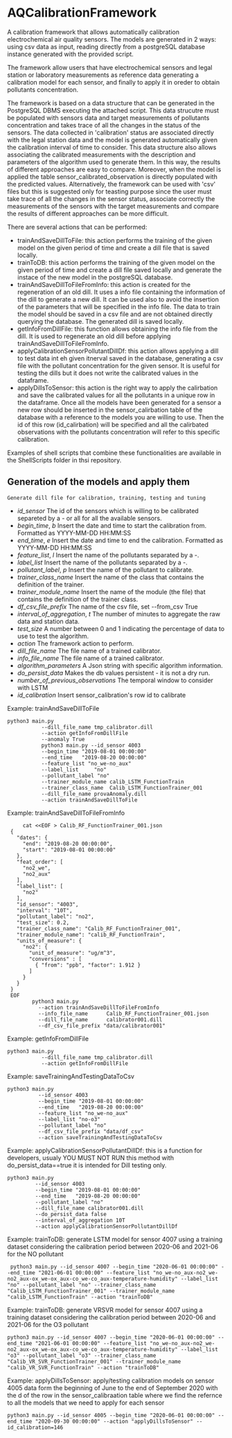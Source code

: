 # AQCalibrationFramework
A calibration framework that allows automatically calibration electrochemical air quality sensors. The models are generated in 2 ways: using csv data as input, reading directly from a postgreSQL database instance generated with the provided script.

The framework allow users that have electrochemical sensors and legal station or laboratory measurements as reference data generating a calibration model for each sensor, and finally to apply it in oreder to obtain pollutants concentration. 

The framework is based on a data structure that can be generated in the PostgreSQL DBMS executing the attached script. This data strucutre must be populated with sensors data and target measurements of pollutants concentration and takes trace of all the changes in the status of the sensors. The data collected in 'calibration' status are associated directly with the legal station data and the model is generated automatically given the calibration interval of time to consider. This data structure also allows associating the calibrated measurements with the description and parameters of the algorithm used to generate them. In this way, the results of different approaches are easy to compare. Moreover, when the model is applied the table sensor_calibrated_observation is directly populated with the predicted values.
Alternatively, the framework can be used with 'csv' files but this is suggested only for teasting purpose since the user must take trace of all the changes in the sensor status, associate correctly the measurements of the sensors with the target measurements and compare the results of different approaches can be more difficult.

There are several actions that can be performed:
- trainAndSaveDillToFile: this action performs the training of the given model on the given period of time and create a dill file that is saved locally.
- trainToDB: this action performs the training of the given model on the given period of time and create a dill file saved locally and generate the instace of the new                model in the postgreSQL database.
- trainAndSaveDillToFileFromInfo: this action is created for the regeneration of an old dill. It uses a info file containing the information of the dill to generate a                                     new dill. It can be used also to avoid the insertion of the parameters that will be specified in the info file. The data to train the                                   model should be saved in a csv file and are not obtained directly querying the database. The generated dill is saved locally.
- getInfoFromDillFile: this function allows obtaining the info file from the dill. It is used to regenerate an old dill before applying trainAndSaveDillToFileFromInfo.
- applyCalibrationSensorPollutantDillDf: this action allows applying a dill to test data int eh given itnerval saved in the database, generating a csv file with the                                              pollutant concentration for the given sensor. It is useful for testing the dills but it does not write the calibrated values in                                          the dataframe.
- applyDillsToSensor: this action is the right way to apply the calirbation and save the calibrated values for all the pollutants in a unique row in the dataframe. Once                        all the models have been generated for a sensor a new row should be inserted in the sensor_calirbation table of the database with a reference to                        the models you are willing to use. Then the id of this row (id_calirbation) will be specified and all the calirbated observations with the                              pollutants concentration will refer to this specific calibration.

Examples of shell scripts that combine these functionalities are available in the ShellScripts folder in thsi repository.

## Generation of the models and apply them

    Generate dill file for calibration, training, testing and tuning
  - _id_sensor_ The id of the sensors which is willing to be calibrated separeted by a - or all for all the available sensors.
  - _begin_time_, _b_ Insert the date and time to start the calibration from. Formatted as YYYY-MM-DD HH:MM:SS
  - _end_time_, _e_ Insert the date and time to end the calibration. Formatted as YYYY-MM-DD HH:MM:SS
  - _feature_list_, _l_ Insert the name of the pollutants separated by a -.
  - _label_list_ Insert the name of the pollutants separated by a -.
  - _pollutant_label_, _p_ Insert the name of the pollutant to calibrate.
  - _trainer_class_name_ Insert the name of the class that contains the definition of the trainer.
  - _trainer_module_name_ Insert the name of the module (the file) that contains the definition of the trainer class.
  - _df_csv_file_prefix_ The name of the csv file, set --from_csv True
  - _interval_of_aggregation_, _t_ The number of minutes to aggregate the raw data and station data.
  - _test_size_ A number between 0 and 1 indicating the percentage of data to use to test the algorithm.
  - _action_ The framework action to perform.
  - _dill_file_name_ The file name of a trained calibrator.
  - _info_file_name_ The file name of a trained calibrator.
  - _algorithm_parameters_ A Json string with specific algorithm information.
  - _do_persist_data_ Makes the db values persistent - it is not a dry run.
  - _number_of_previous_observations_ The temporal window to consider with LSTM
  - _id_calibration_ Insert sensor_calibration's row id to calibrate



Example: trainAndSaveDillToFile
````shell command
python3 main.py 
           --dill_file_name tmp_calibrator.dill 
           --action getInfoFromDillFile
           --anomaly True
           python3 main.py --id_sensor 4003
           --begin_time "2019-08-01 00:00:00"
           --end_time   "2019-08-20 00:00:00"
           --feature_list "no_we-no_aux"
           --label_list     "no"
           --pollutant_label "no"
           --trainer_module_name calib_LSTM_FunctionTrain
           --trainer_class_name  Calib_LSTM_FunctionTrainer_001
           --dill_file_name provaAnomaly.dill
           --action trainAndSaveDillToFile
 ````
 Example: trainAndSaveDillToFileFromInfo
 ````shell command
      cat <<EOF > Calib_RF_FunctionTrainer_001.json
  {
    "dates": {
      "end": "2019-08-20 00:00:00",
      "start": "2019-08-01 00:00:00"
    },
    "feat_order": [
      "no2_we",
      "no2_aux"
    ],
    "label_list": [
      "no2"
    ],
    "id_sensor": "4003",
    "interval": "10T",
    "pollutant_label": "no2",
    "test_size": 0.2,
    "trainer_class_name": "Calib_RF_FunctionTrainer_001",
    "trainer_module_name": "calib_RF_FunctionTrain",
    "units_of_measure": {
      "no2": {
        "unit_of_measure": "ug/m^3",
        "conversions" : [
          { "from": "ppb", "factor": 1.912 }
        ]
      }
    }
  }
  EOF
         python3 main.py 
           --action trainAndSaveDillToFileFromInfo 
           --info_file_name      Calib_RF_FunctionTrainer_001.json 
           --dill_file_name      calibrator001.dill 
           --df_csv_file_prefix "data/calibrator001"
  ````
  
Example: getInfoFromDillFile
````shell command
python3 main.py 
           --dill_file_name tmp_calibrator.dill 
           --action getInfoFromDillFile
 ````
 Example: saveTrainingAndTestingDataToCsv
 ````shell command
 python3 main.py 
           --id_sensor 4003 
           --begin_time "2019-08-01 00:00:00" 
           --end_time   "2019-08-20 00:00:00" 
           --feature_list "no_we-no_aux" 
           --label_list "no-o3" 
           --pollutant_label "no" 
           --df_csv_file_prefix "data/df_csv" 
           --action saveTrainingAndTestingDataToCsv
 ````
 Example: applyCalibrationSensorPollutantDillDf: this is a function for developers,
         usualy YOU MUST NOT RUN this method with do_persist_data==true
         it is intended for Dill testing only.
  ````shell command
 python3 main.py
           --id_sensor 4003
           --begin_time "2019-08-01 00:00:00"
           --end_time   "2019-08-20 00:00:00"
           --pollutant_label "no"
           --dill_file_name calibrator001.dill
           --do_persist_data false
           --interval_of_aggregation 10T
           --action applyCalibrationSensorPollutantDillDf
  ````
 
Example: trainToDB: generate LSTM model for sensor 4007 using a training dataset considering the calibration period between 2020-06 and 2021-06 for the NO pollutant
````shell command
 python3 main.py --id_sensor 4007 --begin_time "2020-06-01 00:00:00" --end_time "2021-06-01 00:00:00" --feature_list "no_we-no_aux-no2_we-no2_aux-ox_we-ox_aux-co_we-co_aux-temperature-humidity" --label_list "no" --pollutant_label "no" --trainer_class_name "Calib_LSTM_FunctionTrainer_001" --trainer_module_name "calib_LSTM_FunctionTrain" --action "trainToDB"
 ````
 Example: trainToDB: generate VRSVR model for sensor 4007 using a training dataset considering the calibration period between 2020-06 and 2021-06 for the O3 pollutant
 ````shell command
 python3 main.py --id_sensor 4007 --begin_time "2020-06-01 00:00:00" --end_time "2021-06-01 00:00:00" --feature_list "no_we-no_aux-no2_we-no2_aux-ox_we-ox_aux-co_we-co_aux-temperature-humidity" --label_list "o3" --pollutant_label "o3" --trainer_class_name "Calib_VR_SVR_FunctionTrainer_001" --trainer_module_name "calib_VR_SVR_FunctionTrain" --action "trainToDB"
 ````
 
 Example: applyDillsToSensor: apply/testing calibration models on sensor 4005 data form the beginning of June to the end of September 2020 with the d of the row in the sensor_calibraation table where we find the refernce to all the models that we need to apply for each sensor
 ````shell command
 python3 main.py --id_sensor 4005 --begin_time "2020-06-01 00:00:00" --end_time "2020-09-30 00:00:00" --action "applyDillsToSensor" --id_calibration=146
  ````
  
  
